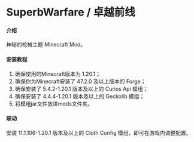 # SuperbWarfare / 卓越前线

#### 介绍
神秘的枪械主题 Minecraft Mod。


#### 安装教程

1.  确保使用的Minecraft版本为 1.20.1；
2.  确保你为Minecraft安装了 47.2.0 及以上版本的 Forge；
3.  确保安装了 5.4.2-1.20.1 版本及以上的 Curios Api 模组；
4.  确保安装了 4.4.4-1.20.1 版本及以上的 Geckolib 模组；
5.  将模组jar文件放进mods文件夹。

#### 联动
安装 11.1.106-1.20.1 版本及以上的 Cloth Config 模组，即可在游戏内调整配置。
